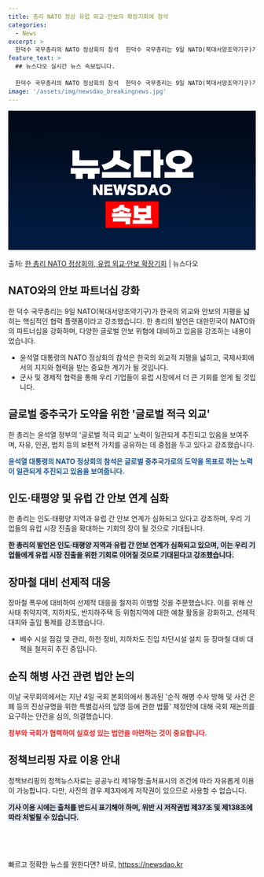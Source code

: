 ```yaml
---
title: 총리 NATO 정상 유럽 외교·안보의 확장기회에 참석
categories:
  - News
excerpt: >
  한덕수 국무총리의 NATO 정상회의 참석  한덕수 국무총리는 9일 NATO(북대서양조약기구)가 우리 외교와 …
feature_text: >
  ## 뉴스다오 실시간 뉴스 속보입니다.

  한덕수 국무총리의 NATO 정상회의 참석  한덕수 국무총리는 9일 NATO(북대서양조약기구)가 우리 외교와 …
image: '/assets/img/newsdao_breakingnews.jpg'
---
```


![뉴스다오 속보](/assets/img/newsdao_breakingnews.jpg)

<p>출처: <a href="httpss://newsdao.kr/4692" rel="dofollow">한 총리 NATO 정상회의, 유럽 외교·안보 확장기회</a> | 뉴스다오</p>

<h2 data-ke-size="size26">NATO와의 안보 파트너십 강화</h2>
<p data-ke-size="size16">한 덕수 국무총리는 9일 NATO(북대서양조약기구)가 한국의 외교와 안보의 지평을 넓히는 핵심적인 협력 플랫폼이라고 강조했습니다. 한 총리의 발언은 대한민국이 NATO와의 파트너십을 강화하며, 다양한 글로벌 안보 위협에 대비하고 있음을 강조하는 내용이었습니다.</p>
<ul>
  <li>윤석열 대통령의 NATO 정상회의 참석은 한국의 외교적 지평을 넓히고, 국제사회에서의 지지와 협력을 받는 중요한 계기가 될 것입니다.</li>
  <li>군사 및 경제적 협력을 통해 우리 기업들이 유럽 시장에서 더 큰 기회를 얻게 될 것입니다.</li>
</ul>

<h2 data-ke-size="size26">글로벌 중추국가 도약을 위한 '글로벌 적극 외교'</h2>
<p data-ke-size="size16">한 총리는 윤석열 정부의 '글로벌 적극 외교' 노력이 일관되게 추진되고 있음을 보여주며, 자유, 인권, 법치 등의 보편적 가치를 공유하는 데 중점을 두고 있다고 강조했습니다.</p>
<b><span style="color: #1a5490;">윤석열 대통령의 NATO 정상회의 참석은 글로벌 중추국가로의 도약을 목표로 하는 노력이 일관되게 추진되고 있음을 보여줍니다.</span></b>

<h2 data-ke-size="size26">인도·태평양 및 유럽 간 안보 연계 심화</h2>
<p data-ke-size="size16">한 총리는 인도·태평양 지역과 유럽 간 안보 연계가 심화되고 있다고 강조하며, 우리 기업들의 유럽 시장 진출을 확대하는 기회의 장이 될 것으로 기대됩니다.</p>
<b><span style="background-color: #21538527;">한 총리의 발언은 인도·태평양 지역과 유럽 간 안보 연계가 심화되고 있으며, 이는 우리 기업들에게 유럽 시장 진출을 위한 기회로 이어질 것으로 기대된다고 강조했습니다.</span></b>

<h2 data-ke-size="size26">장마철 대비 선제적 대응</h2>
<p data-ke-size="size16">장마철 폭우에 대비하여 선제적 대응을 철저히 이행할 것을 주문했습니다. 이를 위해 산사태 취약지역, 지하차도, 반지하주택 등 위험지역에 대한 예찰 활동을 강화하고, 선제적 대피와 출입 통제를 강조했습니다.</p>
<ul>
  <li>배수 시설 점검 및 관리, 하천 정비, 지하차도 진입 차단시설 설치 등 장마철 대비 대책을 철저히 추진 중입니다.</li>
</ul>

<h2 data-ke-size="size26">순직 해병 사건 관련 법안 논의</h2>
<p data-ke-size="size16">이날 국무회의에서는 지난 4일 국회 본회의에서 통과된 '순직 해병 수사 방해 및 사건 은폐 등의 진상규명을 위한 특별검사의 임명 등에 관한 법률' 제정안에 대해 국회 재논의를 요구하는 안건을 심의, 의결했습니다.</p>
<b><span style="color: #ee2323;">정부와 국회가 협력하여 실효성 있는 법안을 마련하는 것이 중요합니다.</span></b>

<h2 data-ke-size="size26">정책브리핑 자료 이용 안내</h2>
<p data-ke-size="size16">정책브리핑의 정책뉴스자료는 공공누리 제1유형:출처표시의 조건에 따라 자유롭게 이용이 가능합니다. 다만, 사진의 경우 제3자에게 저작권이 있으므로 사용할 수 없습니다.</p>
<b><span style="background-color: #21538527;">기사 이용 시에는 출처를 반드시 표기해야 하며, 위반 시 저작권법 제37조 및 제138조에 따라 처벌될 수 있습니다.</span></b>
<p data-ke-size="size16">&nbsp;</p>
<p data-ke-size="size16">&nbsp;</p> 

빠르고 정확한 뉴스를 원한다면? 바로, <a href="httpss://newsdao.kr" rel="dofollow">httpss://newsdao.kr</a>


